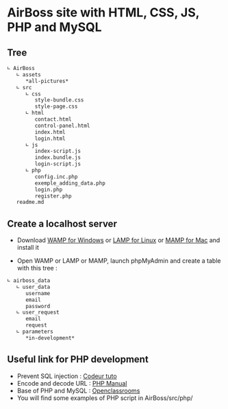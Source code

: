 # AirBoss site with HTML, CSS, JS, PHP and MySQL

## Tree
``` bash
∟ AirBoss
   ∟ assets
      *all-pictures*
   ∟ src
      ∟ css
         style-bundle.css
         style-page.css
      ∟ html
         contact.html
         control-panel.html
         index.html
         login.html
      ∟ js
         index-script.js
         index.bundle.js
         login-script.js
      ∟ php
         config.inc.php
         exemple_adding_data.php
         login.php
         register.php
   readme.md
```

## Create a localhost server
- Download [WAMP for Windows](https://www.wampserver.com/) or [LAMP for Linux](https://doc.ubuntu-fr.org/lamp) or [MAMP for Mac](https://www.mamp.info/en/mac/) and install it

- Open WAMP or LAMP or MAMP, launch phpMyAdmin and create a table with this tree :
``` bash
∟ airboss_data
   ∟ user_data
      username
      email
      password
   ∟ user_request
      email
      request
   ∟ parameters
      *in-development*
```

## Useful link for PHP development
- Prevent SQL injection : [Codeur tuto](https://www.codeur.com/tuto/php/se-proteger-injections-sql/)
- Encode and decode URL : [PHP Manual](https://www.php.net/manual/fr/function.base64-encode.php)
- Base of PHP and MySQL : [Openclassrooms](https://openclassrooms.com/fr/courses/918836-concevez-votre-site-web-avec-php-et-mysql)
- You will find some examples of PHP script in AirBoss/src/php/